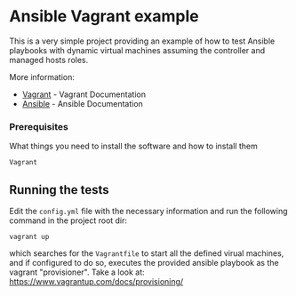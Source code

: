 # Ansible Vagrant example

This is a very simple project providing an example of how to test Ansible playbooks with dynamic virtual machines assuming the controller and managed hosts roles.

More information:
* [Vagrant](https://www.vagrantup.com/docs/index.html) - Vagrant Documentation
* [Ansible](https://docs.ansible.com/) - Ansible Documentation

### Prerequisites

What things you need to install the software and how to install them

```
Vagrant
```

## Running the tests

Edit the `config.yml` file with the necessary information and run the following command in the project root dir:

```
vagrant up
```

which searches for the `Vagrantfile` to start all the defined virual machines, and if configured to do so, executes the provided ansible playbook as the vagrant "provisioner". Take a look at: https://www.vagrantup.com/docs/provisioning/
